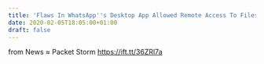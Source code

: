 ```yaml
---
title: 'Flaws In WhatsApp''s Desktop App Allowed Remote Access To Files'
date: 2020-02-05T18:05:00+01:00
draft: false
---
```


  
  
from News ≈ Packet Storm https://ift.tt/36ZRl7a